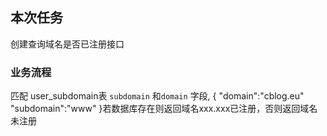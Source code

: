 ## 本次任务
创建查询域名是否已注册接口
### 业务流程
匹配 user_subdomain表   `subdomain` 和`domain` 字段,
{
    "domain":"cblog.eu"
    "subdomain":"www"
}若数据库存在则返回域名xxx.xxx已注册，否则返回域名未注册